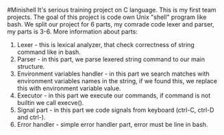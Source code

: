 #Minishell
It's serious training project on C language. This is my first team projects. The goal of this project is code own Unix "shell" program like bash. We split our project for 6 parts, my comrade code lexer and parser, my parts is 3-6. More information about parts: 
1) Lexer - this is lexical analyzer, that check correctness of string command like in bash.
2) Parser - in this part, we parse lexered string command to our main structure.
3) Environment variables handler - in this part we search matches with environment variables names in the string, if we found this, we replace this with environment variable value.
4) Executor - in this part we execute our commands, if command is not builtin we call execve().
5) Signal part - in this part we code signals from keyboard (ctrl-C, ctrl-D and ctrl-\).
6) Error handler - simple error handler part, error must be line in bash.
